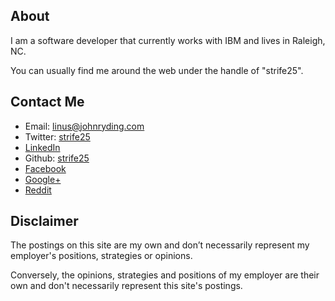 About
-----

I am a software developer that currently works with IBM and lives in Raleigh, NC.

You can usually find me around the web under the handle of "strife25".

Contact Me
----------

* Email: <linus@johnryding.com>
* Twitter: [strife25](www.twitter.com/strife25)
* [LinkedIn](http://www.linkedin.com/in/johnryding)
* Github: [strife25](https://github.com/strife25)
* [Facebook](http://www.facebook.com/john.ryding)
* <a rel="me" href="https://plus.google.com/100076290615789859058/about">Google+</a>
* [Reddit](http://www.reddit.com/user/strife25/)


Disclaimer
----------

The postings on this site are my own and don’t necessarily represent my employer's positions, strategies or opinions.

Conversely, the opinions, strategies and positions of my employer are their own and don't necessarily represent this site's postings.